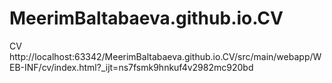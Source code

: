 # MeerimBaltabaeva.github.io.CV
CV
http://localhost:63342/MeerimBaltabaeva.github.io.CV/src/main/webapp/WEB-INF/cv/index.html?_ijt=ns7fsmk9hnkuf4v2982mc920bd
